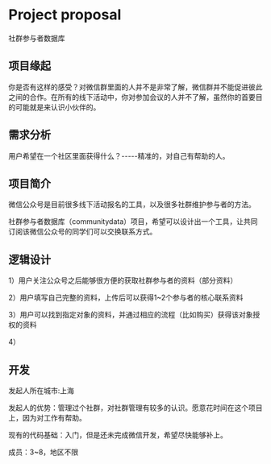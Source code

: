 # Project proposal

社群参与者数据库


## 项目缘起

你是否有这样的感受？对微信群里面的人并不是非常了解，微信群并不能促进彼此之间的合作。在所有的线下活动中，你对参加会议的人并不了解，虽然你的首要目的可能就是来认识小伙伴的。


## 需求分析

用户希望在一个社区里面获得什么？-----精准的，对自己有帮助的人。



## 项目简介

微信公众号是目前很多线下活动报名的工具，以及很多社群维护参与者的方法。

社群参与者数据库（communitydata）项目，希望可以设计出一个工具，让共同订阅该微信公众号的同学们可以交换联系方式。


## 逻辑设计

1）用户关注公众号之后能够很方便的获取社群参与者的资料（部分资料）

2）用户填写自己完整的资料，上传后可以获得1~2个参与者的核心联系资料

3）用户可以找到指定对象的资料，并通过相应的流程（比如购买）获得该对象授权的资料

4）




## 开发


发起人所在城市:上海

发起人的优势：管理过个社群，对社群管理有较多的认识。愿意花时间在这个项目上，因为对工作有帮助。

现有的代码基础：入门，但是还未完成微信开发，希望尽快能够补上。

成员：3~8，地区不限







